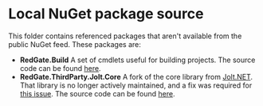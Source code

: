 # Local NuGet package source

This folder contains referenced packages that aren't available from the public NuGet feed. These packages are:

- **RedGate.Build** A set of cmdlets useful for building projects. The source code can be found [here](https://github.com/red-gate/RedGate.Build).
- **RedGate.ThirdParty.Jolt.Core** A fork of the core library from [Jolt.NET](https://jolt.codeplex.com/). That library is no longer actively maintained, and a fix was required for [this issue](https://jolt.codeplex.com/workitem/8161). The source code can be found [here](https://github.com/red-gate/JoltNet-core). 